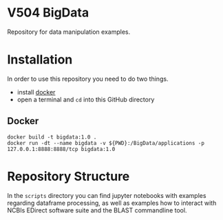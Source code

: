 # V504 BigData 
Repository for data manipulation examples.

# Installation
In order to use this repository you need to do two things.
- install [docker](https://www.docker.com/get-started)
- open a terminal and `cd` into this GitHub directory
## Docker
```console
docker build -t bigdata:1.0 .
docker run -dt --name bigdata -v ${PWD}:/BigData/applications -p 127.0.0.1:8888:8888/tcp bigdata:1.0 
```
# Repository Structure
In the `scripts` directory you can find jupyter notebooks with examples regarding dataframe processing, as well as examples how to interact with NCBIs EDirect software suite and the BLAST commandline tool.
